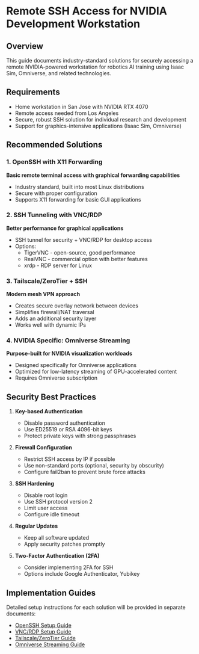 # Remote SSH Access for NVIDIA Development Workstation

## Overview
This guide documents industry-standard solutions for securely accessing a remote NVIDIA-powered workstation for robotics AI training using Isaac Sim, Omniverse, and related technologies.

## Requirements
- Home workstation in San Jose with NVIDIA RTX 4070
- Remote access needed from Los Angeles
- Secure, robust SSH solution for individual research and development
- Support for graphics-intensive applications (Isaac Sim, Omniverse)

## Recommended Solutions

### 1. OpenSSH with X11 Forwarding
**Basic remote terminal access with graphical forwarding capabilities**

- Industry standard, built into most Linux distributions
- Secure with proper configuration
- Supports X11 forwarding for basic GUI applications

### 2. SSH Tunneling with VNC/RDP
**Better performance for graphical applications**

- SSH tunnel for security + VNC/RDP for desktop access
- Options:
  - TigerVNC - open-source, good performance
  - RealVNC - commercial option with better features
  - xrdp - RDP server for Linux

### 3. Tailscale/ZeroTier + SSH
**Modern mesh VPN approach**

- Creates secure overlay network between devices
- Simplifies firewall/NAT traversal
- Adds an additional security layer
- Works well with dynamic IPs

### 4. NVIDIA Specific: Omniverse Streaming
**Purpose-built for NVIDIA visualization workloads**

- Designed specifically for Omniverse applications
- Optimized for low-latency streaming of GPU-accelerated content
- Requires Omniverse subscription

## Security Best Practices

1. **Key-based Authentication**
   - Disable password authentication
   - Use ED25519 or RSA 4096-bit keys
   - Protect private keys with strong passphrases

2. **Firewall Configuration**
   - Restrict SSH access by IP if possible
   - Use non-standard ports (optional, security by obscurity)
   - Configure fail2ban to prevent brute force attacks

3. **SSH Hardening**
   - Disable root login
   - Use SSH protocol version 2
   - Limit user access
   - Configure idle timeout

4. **Regular Updates**
   - Keep all software updated
   - Apply security patches promptly

5. **Two-Factor Authentication (2FA)**
   - Consider implementing 2FA for SSH
   - Options include Google Authenticator, Yubikey

## Implementation Guides

Detailed setup instructions for each solution will be provided in separate documents:

- [OpenSSH Setup Guide](openssh-setup.md)
- [VNC/RDP Setup Guide](vnc-rdp-setup.md)
- [Tailscale/ZeroTier Guide](vpn-setup.md)
- [Omniverse Streaming Guide](omniverse-streaming.md)

